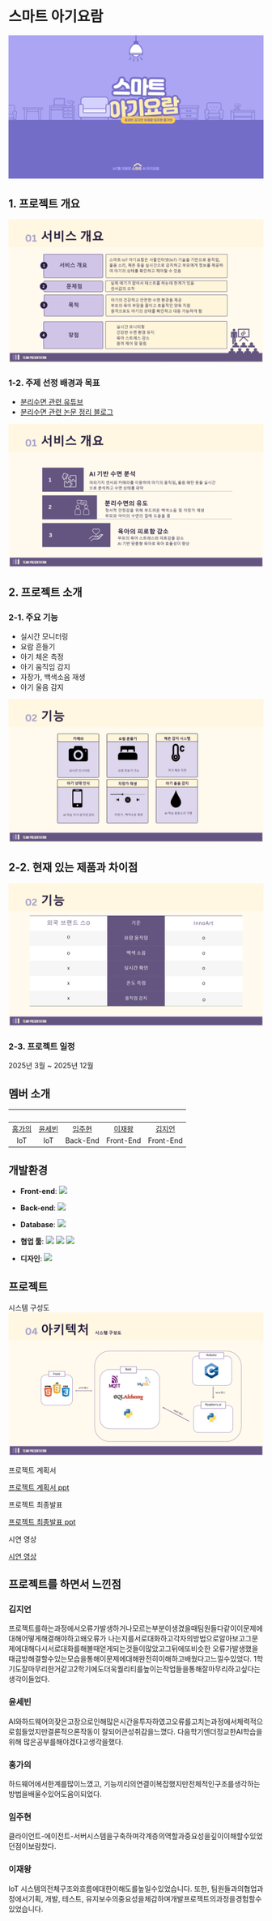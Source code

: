 # 스마트 아기요람
<img src="test.png" />

## 1. 프로젝트 개요
<img src="개요2.png" />

### 1-2. 주제 선정 배경과 목표
- [분리수면 관련 유튜브](https://youtu.be/g_63LJGW7_c?si=FR7lXDaP0scf7UYZ)
- [분리수면 관련 논문 정리 블로그](https://cryycrypto.tistory.com/m/67?category=1121145)
 <img src="개요1.png" />

## 2. 프로젝트 소개



### 2-1. 주요 기능
- 실시간 모니터링
- 요람 흔들기
- 아기 체온 측정
- 아기 움직임 감지
- 자장가, 백색소음 재생
- 아기 울음 감지
<img src="기능.png" />


## 2-2. 현재 있는 제품과 차이점
<img src="기능2.png" />

  
### 2-3. 프로젝트 일정
2025년 3월 ~ 2025년 12월  

## 멤버 소개
|<img width=150 src="" />|<img width=150 src="" />|<img width=150 src="" />|<img width=150 src="" />|<img width=150 src="" />|
|:----:|:----:|:----:|:----:|:----:|
| [홍가의](https://github.com/) | [윤세빈](https://github.com/) | [임주현](https://github.com/) | [이재왕](https://github.com/) | [김지언](https://github.com/) |
| IoT | IoT | Back-End | Front-End | Front-End |

## 개발환경
- **Front-end**:  <img src="https://img.shields.io/badge/flutter-02569B?style=flat&logo=flutter&logoColor=white"/>

- **Back-end**:  <img src="https://img.shields.io/badge/node.js-339933?style=flat&logo=Node.js&logoColor=white"/>

- **Database**: <img src="https://img.shields.io/badge/mysql-4479A1?style=flat&logo=mysql&logoColor=white"/>

- **협업 툴**: <img src="https://img.shields.io/badge/notion-ffffff?style=flat&logo=notion&logoColor=black"/> <img src="https://img.shields.io/badge/github-1c8139?style=flat&logo=github&logoColor=white"/> <img src="https://img.shields.io/badge/discord-5562ea?style=flat&logo=discord&logoColor=white"/>
- **디자인**: <img src="https://img.shields.io/badge/figma-430098?style=flat&logo=figma&logoColor=white"/>

## 프로젝트
시스템 구성도
<img src="아키텍쳐.png" />

프로젝트 계획서

[프로젝트 계획서 ppt](https://raw.githubusercontent.com/DMU-6team/6team/main/스마트아기요람계획서.pptx)

프로젝트 최종발표

[프로젝트 최종발표 ppt](https://raw.githubusercontent.com/DMU-6team/6team/main/스마트아기요람최종발표.pdf)

시연 영상

[시연 영상](https://raw.githubusercontent.com/DMU-6team/6team/main/시연영상.mp4)


## 프로젝트를 하면서 느낀점
### 김지언
프로젝트를하는과정에서오류가발생하거나모르는부분이생겼을때팀원들다같이이문제에대해어떻게해결해야하고왜오류가
나는지를서로대화하고각자의방법으로알아보고그문제에대해다시서로대화를해볼때얻게되는것들이많았고그뒤에또비슷한
오류가발생했을때금방해결할수있는모습을통해이문제에대해완전히이해하고배웠다고느낄수있었다.
1학기도잘마무리한거같고2학기에도더욱퀄리티를높이는작업들을통해잘마무리하고싶다는생각이들었다.

### 윤세빈
AI와하드웨어의잦은고장으로인해많은시간을투자하였고오류를고치는과정에서체력적으로힘들었지만결론적으론작동이
잘되어큰성취감을느꼈다. 다음학기엔더정교한AI학습을위해 많은공부를해야겠다고생각을했다.

### 홍가의
하드웨어에서한계를많이느꼈고, 기능끼리의연결이복잡했지만전체적인구조를생각하는방법을배울수있어도움이되었다.

### 임주현
클라이언트-에이전트-서버시스템을구축하며각계층의역할과중요성을깊이이해할수있었던점이보람찼다.

### 이재왕
IoT 시스템의전체구조와흐름에대한이해도를높일수있었습니다. 또한, 팀원들과의협업과정에서기획, 개발, 테스트, 
유지보수의중요성을체감하며개발프로젝트의과정을경험할수있었습니다.
